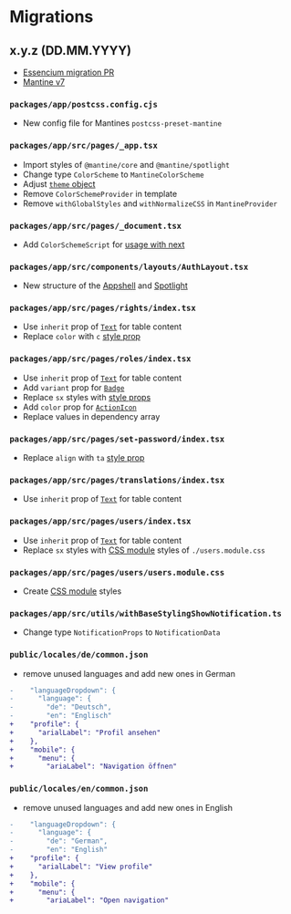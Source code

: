 # Migrations

## x.y.z (DD.MM.YYYY)

- [Essencium migration PR](https://github.com/Frachtwerk/essencium-frontend/pull/496/files#top)
- [Mantine v7](https://mantine.dev/changelog/7-0-0/)

### `packages/app/postcss.config.cjs`

- New config file for Mantines `postcss-preset-mantine`

### `packages/app/src/pages/_app.tsx`

- Import styles of `@mantine/core` and `@mantine/spotlight`
- Change type `ColorScheme` to `MantineColorScheme`
- Adjust [`theme` object](https://mantine.dev/theming/theme-object/)
- Remove `ColorSchemeProvider` in template
- Remove `withGlobalStyles` and `withNormalizeCSS` in `MantineProvider`

### `packages/app/src/pages/_document.tsx`

- Add `ColorSchemeScript` for [usage with next](https://mantine.dev/guides/next/)

### `packages/app/src/components/layouts/AuthLayout.tsx`

- New structure of the [Appshell](https://mantine.dev/core/app-shell/) and [Spotlight](https://mantine.dev/x/spotlight/)

### `packages/app/src/pages/rights/index.tsx`

- Use `inherit` prop of [`Text`](https://mantine.dev/core/text/) for table content
- Replace `color` with `c` [style prop](https://mantine.dev/styles/style-props/)

### `packages/app/src/pages/roles/index.tsx`

- Use `inherit` prop of [`Text`](https://mantine.dev/core/text/) for table content
- Add `variant` prop for [`Badge`](https://mantine.dev/core/badge/)
- Replace `sx` styles with [style props](https://mantine.dev/styles/style-props/)
- Add `color` prop for [`ActionIcon`](https://mantine.dev/core/action-icon/)
- Replace values in dependency array

### `packages/app/src/pages/set-password/index.tsx`

- Replace `align` with `ta` [style prop](https://mantine.dev/styles/style-props/)

### `packages/app/src/pages/translations/index.tsx`

- Use `inherit` prop of [`Text`](https://mantine.dev/core/text/) for table content

### `packages/app/src/pages/users/index.tsx`

- Use `inherit` prop of [`Text`](https://mantine.dev/core/text/) for table content
- Replace `sx` styles with [CSS module](https://mantine.dev/styles/css-modules/) styles of `./users.module.css`

### `packages/app/src/pages/users/users.module.css`

- Create [CSS module](https://mantine.dev/styles/css-modules/) styles

### `packages/app/src/utils/withBaseStylingShowNotification.ts`

- Change type `NotificationProps` to `NotificationData`

### `public/locales/de/common.json`

- remove unused languages and add new ones in German

```diff
-    "languageDropdown": {
-      "language": {
-        "de": "Deutsch",
-        "en": "Englisch"
+    "profile": {
+      "arialLabel": "Profil ansehen"
+    },
+    "mobile": {
+      "menu": {
+        "ariaLabel": "Navigation öffnen"
```

### `public/locales/en/common.json`

- remove unused languages and add new ones in English

```diff
-    "languageDropdown": {
-      "language": {
-        "de": "German",
-        "en": "English"
+    "profile": {
+      "arialLabel": "View profile"
+    },
+    "mobile": {
+      "menu": {
+        "ariaLabel": "Open navigation"
```
